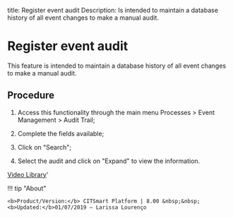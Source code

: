 title: Register event audit
Description: Is intended to maintain a database history of all event changes to make a manual audit.
# Register event audit

This feature is intended to maintain a database history of all event changes to make a manual audit.

Procedure
-------------

1.  Access this functionality through the main menu Processes \> Event
    Management \> Audit Trail;

2.  Complete the fields available;

3.  Click on "Search";

4.  Select the audit and click on "Expand" to view the information.

<i class='fa fa-youtube-play  fa-2x' style='color:#97ce17;vertical-align: middle;'> </i> [Video Library](https://www.youtube.com/playlist?list=PLB5qK2uzf2ROlR1PEYuzoujqNuxz50uRX)'

!!! tip "About"

    <b>Product/Version:</b> CITSmart Platform | 8.00 &nbsp;&nbsp;
    <b>Updated:</b>01/07/2019 – Larissa Lourenço
